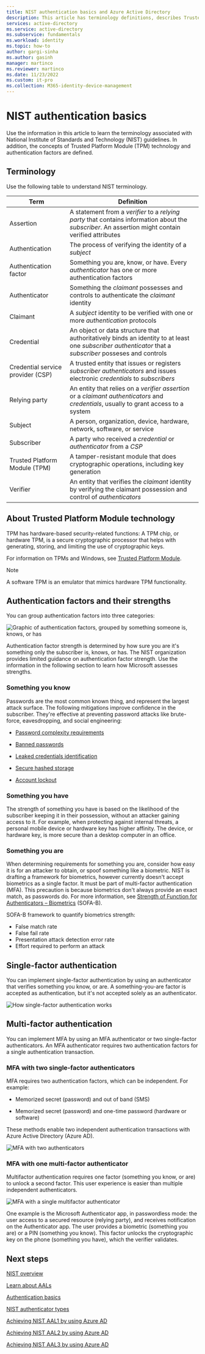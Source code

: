 ```yaml
---
title: NIST authentication basics and Azure Active Directory
description: This article has terminology definitions, describes Trusted Platform Modules, and lists NIST authentication factors
services: active-directory 
ms.service: active-directory
ms.subservice: fundamentals
ms.workload: identity
ms.topic: how-to
author: gargi-sinha
ms.author: gasinh
manager: martinco
ms.reviewer: martinco
ms.date: 11/23/2022
ms.custom: it-pro
ms.collection: M365-identity-device-management
---
```


# NIST authentication basics 

Use the information in this article to learn the terminology associated with National Institute of Standards and Technology (NIST) guidelines. In addition, the concepts of Trusted Platform Module (TPM) technology and authentication factors are defined.  

## Terminology

Use the following table to understand NIST terminology.

|Term| Definition|
| - | - |
|Assertion|A statement from a *verifier* to a *relying party* that contains information about the *subscriber*. An assertion might contain verified attributes|
|Authentication|The process of verifying the identity of a *subject*|
|Authentication factor|Something you are, know, or have. Every *authenticator* has one or more authentication factors|
|Authenticator|Something the *claimant* possesses and controls to authenticate the *claimant* identity|
|Claimant|A *subject* identity to be verified with one or more *authentication* protocols|
|Credential|An object or data structure that authoritatively binds an identity to at least one *subscriber authenticator* that a *subscriber* posseses and controls|
|Credential service provider (CSP)|A trusted entity that issues or registers *subscriber authenticators* and issues electronic *credentials* to *subscribers*|
|Relying party|An entity that relies on a *verifier assertion* or a *claimant authenticators* and *credentials*, usually to grant access to a system|
|Subject|A person, organization, device, hardware, network, software, or service|
|Subscriber|A party who received a *credential* or *authenticator* from a *CSP*|
|Trusted Platform Module (TPM) |A tamper-resistant module that does cryptographic operations, including key generation|
|Verifier|An entity that verifies the *claimant* identity by verifying the claimant possession and control of *authenticators*|


## About Trusted Platform Module technology

TPM has hardware-based security-related functions: A TPM chip, or hardware TPM, is a secure cryptographic processor that helps with generating, storing, and limiting the use of cryptographic keys. 

For information on TPMs and Windows, see [Trusted Platform Module](/windows/security/information-protection/tpm/trusted-platform-module-top-node). 

> [!NOTE]
> A software TPM is an emulator that mimics hardware TPM functionality. 

 ## Authentication factors and their strengths

You can group authentication factors into three categories:

  ![Graphic of authentication factors, grouped by something someone is, knows, or has](media/nist-authentication-basics/nist-authentication-basics-0.png)

Authentication factor strength is determined by how sure you are it's something only the subscriber is, knows, or has. The NIST organization provides limited guidance on authentication factor strength. Use the information in the following section to learn how Microsoft assesses strengths. 

### Something you know

Passwords are the most common known thing, and represent the largest attack surface. The following mitigations improve confidence in the subscriber. They're effective at preventing password attacks like brute-force, eavesdropping, and social engineering:

* [Password complexity requirements](https://www.microsoft.com/research/wp-content/uploads/2016/06/Microsoft_Password_Guidance-1.pdf)

* [Banned passwords](../authentication/tutorial-configure-custom-password-protection.md)

* [Leaked credentials identification](../identity-protection/overview-identity-protection.md)

* [Secure hashed storage](https://aka.ms/AADDataWhitepaper)

* [Account lockout](../authentication/howto-password-smart-lockout.md)

### Something you have

The strength of something you have is based on the likelihood of the subscriber keeping it in their possession, without an attacker gaining access to it. For example, when protecting against internal threats, a personal mobile device or hardware key has higher affinity. The device, or hardware key, is more secure than a desktop computer in an office.

### Something you are

When determining requirements for something you are, consider how easy it is for an attacker to obtain, or spoof something like a biometric. NIST is drafting a framework for biometrics, however currently doesn't accept biometrics as a single factor. It must be part of multi-factor authentication (MFA). This precaution is because biometrics don't always provide an exact match, as passwords do. For more information, see [Strength of Function for Authenticators – Biometrics](https://pages.nist.gov/SOFA/SOFA.html) (SOFA-B). 

SOFA-B framework to quantify biometrics strength:

- False match rate
- False fail rate
- Presentation attack detection error rate
- Effort required to perform an attack

## Single-factor authentication

You can implement single-factor authentication by using an authenticator that verifies something you know, or are. A something-you-are factor is accepted as authentication, but it's not accepted solely as an authenticator. 

   ![How single-factor authentication works](media/nist-authentication-basics/nist-authentication-basics-1.png)

## Multi-factor authentication

You can implement MFA by using an MFA authenticator or two single-factor authenticators. An MFA authenticator requires two authentication factors for a single authentication transaction.

### MFA with two single-factor authenticators

MFA requires two authentication factors, which can be independent. For example: 

* Memorized secret (password) and out of band (SMS)

* Memorized secret (password) and one-time password (hardware or software)

These methods enable two independent authentication transactions with Azure Active Directory (Azure AD).

   ![MFA with two authenticators](media/nist-authentication-basics/nist-authentication-basics-2.png)


### MFA with one multi-factor authenticator

Multifactor authentication requires one factor (something you know, or are) to unlock a second factor. This user experience is easier than multiple independent authenticators.

   ![MFA with a single multifactor authenticator](media/nist-authentication-basics/nist-authentication-basics-3a.png)

One example is the Microsoft Authenticator app, in passwordless mode: the user access to a secured resource (relying party), and receives notification on the Authenticator app. The user provides a biometric (something you are) or a PIN (something you know). This factor unlocks the cryptographic key on the phone (something you have), which the verifier validates.

## Next steps 

[NIST overview](nist-overview.md)

[Learn about AALs](nist-about-authenticator-assurance-levels.md)

[Authentication basics](nist-authentication-basics.md)

[NIST authenticator types](nist-authenticator-types.md)

[Achieving NIST AAL1 by using Azure AD](nist-authenticator-assurance-level-1.md)

[Achieving NIST AAL2 by using Azure AD](nist-authenticator-assurance-level-2.md)

[Achieving NIST AAL3 by using Azure AD](nist-authenticator-assurance-level-3.md)
